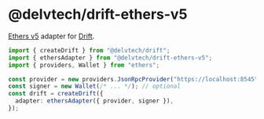 # @delvtech/drift-ethers-v5

[Ethers v5](https://docs.ethers.org/v5) adapter for [Drift](https://github.com/delvtech/drift).

```ts
import { createDrift } from "@delvtech/drift";
import { ethersAdapter } from "@delvtech/drift-ethers-v5";
import { providers, Wallet } from "ethers";

const provider = new providers.JsonRpcProvider("https://localhost:8545");
const signer = new Wallet(/* ... */); // optional
const drift = createDrift({
  adapter: ethersAdapter({ provider, signer }),
});
```
